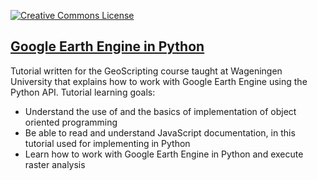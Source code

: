 <a rel="license" href="http://creativecommons.org/licenses/by-sa/4.0/"><img alt="Creative Commons License" style="border-width:0" src="https://i.creativecommons.org/l/by-sa/4.0/80x15.png" /></a><br /><span xmlns:dct="http://purl.org/dc/terms/" property="dct:title"></a>

## [Google Earth Engine in Python](https://geoscripting-wur.github.io/AdvancedRasterAnalysis/)

Tutorial written for the GeoScripting course taught at Wageningen University that explains how to work with Google Earth Engine using the Python API. 
Tutorial learning goals: 

  - Understand the use of and the basics of implementation of object oriented programming
  - Be able to read and understand JavaScript documentation, in this tutorial used for implementing 
  in Python
  - Learn how to work with Google Earth Engine in Python and execute raster analysis